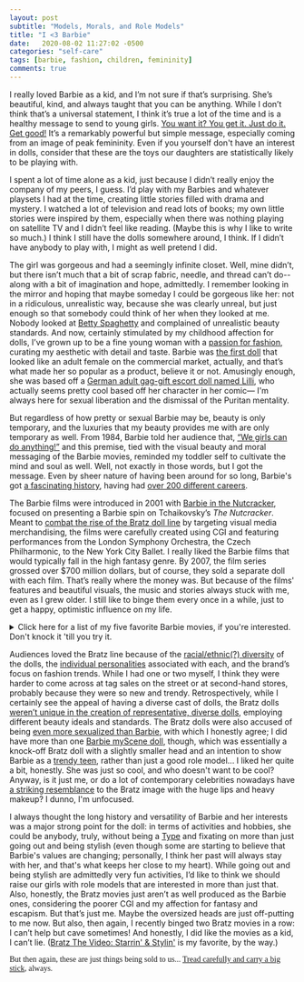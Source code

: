 ```yaml
---
layout: post
subtitle: "Models, Morals, and Role Models"
title: "I <3 Barbie"
date:   2020-08-02 11:27:02 -0500
categories: "self-care"
tags: [barbie, fashion, children, femininity]
comments: true
---
```

I really loved Barbie as a kid, and I’m not sure if that’s surprising. She’s beautiful, kind, and always taught that you can be anything. While I don’t think that’s a universal statement, I think it’s true a lot of the time and is a healthy message to send to young girls. <a href="https://www.psychologytoday.com/us/blog/the-squeaky-wheel/201101/how-attain-real-personal-empowerment" target="_blank">You want it? You get it. Just do it. Get good!</a> It’s a remarkably powerful but simple message, especially coming from an image of peak femininity. Even if you yourself don't have an interest in dolls, consider that these are the toys our daughters are statistically likely to be playing with.<!-- more -->

I spent a lot of time alone as a kid, just because I didn’t really enjoy the company of my peers, I guess. I’d play with my Barbies and whatever playsets I had at the time, creating little stories filled with drama and mystery. I watched a lot of television and read lots of books; my own little stories were inspired by them, especially when there was nothing playing on satellite TV and I didn’t feel like reading. (Maybe this is why I like to write so much.) I think I still have the dolls somewhere around, I think. If I didn’t have anybody to play with, I might as well pretend I did.

The girl was gorgeous and had a seemingly infinite closet. Well, mine didn’t, but there isn’t much that a bit of scrap fabric, needle, and thread can’t do-- along with a bit of imagination and hope, admittedly. I remember looking in the mirror and hoping that maybe someday I could be gorgeous like her: not in a ridiculous, unrealistic way, because she was clearly unreal, but just enough so that somebody could think of her when they looked at me. Nobody looked at <a href="https://www.youtube.com/watch?v=qnKy0Udrujs" target="_blank">Betty Spaghetty</a> and complained of unrealistic beauty standards. And now, certainly stimulated by my childhood affection for dolls, I’ve grown up to be a fine young woman with a <a href="https://www.youtube.com/watch?v=cqr4pNyXgkk" target="_blank">passion for fashion</a>, curating my aesthetic with detail and taste. Barbie was <a href="http://www.plosin.com/beatbegins/projects/wolf.html" target="_blank">the first doll</a> that looked like an adult female on the commercial market, actually, and that’s what made her so popular as a product, believe it or not. Amusingly enough, she was based off a <a href="https://www.messynessychic.com/2016/01/29/meet-lilli-the-high-end-german-call-girl-who-became-americas-iconic-barbie-doll/" target="_blank">German adult gag-gift escort doll named Lilli</a>, who actually seems pretty cool based off her character in her comic— I'm always here for sexual liberation and the dismissal of the Puritan mentality.

But regardless of how pretty or sexual Barbie may be, beauty is only temporary, and the luxuries that my beauty provides me with are only temporary as well. From 1984, Barbie told her audience that, <a href="https://www.youtube.com/watch?v=CXVFrHwXHwA" target="_blank">“We girls can do anything!”</a> and this premise, tied with the visual beauty and moral messaging of the Barbie movies, reminded my toddler self to cultivate the mind and soul as well. Well, not exactly in those words, but I got the message. Even by sheer nature of having been around for so long, Barbie's got <a href="https://theculturetrip.com/north-america/usa/articles/the-history-of-the-barbie-doll/" target="_blank">a fascinating history</a>, having had <a href="https://en.wikipedia.org/wiki/Barbie%27s_careers" target="_blank">over 200 different careers</a>.

The Barbie films were introduced in 2001 with <a href="https://en.wikipedia.org/wiki/Barbie_in_the_Nutcracker" target="_blank">Barbie in the Nutcracker</a>, focused on presenting a Barbie spin on Tchaikovsky’s <em>The Nutcracker</em>. Meant to <a href="https://www.newyorker.com/magazine/2018/01/22/when-barbie-went-to-war-with-bratz" target="_blank">combat the rise of the Bratz doll line</a> by targeting visual media merchandising, the films were carefully created using CGI and featuring performances from the London Symphony Orchestra, the Czech Philharmonic, to the New York City Ballet. I really liked the Barbie films that would typically fall in the high fantasy genre. By 2007, the film series grossed over $700 million dollars, but of course, they sold a separate doll with each film. That’s really where the money was. But because of the films' features and beautiful visuals, the music and stories always stuck with me, even as I grew older. I still like to binge them every once in a while, just to get a happy, optimistic influence on my life.

<p><details>
	<summary>Click here for a list of my five favorite Barbie movies, if you're interested. Don't knock it 'till you try it.</summary>
<ul><li><a style="font-family: gentle; display: initial;" target="_blank" href="https://www.youtube.com/watch?v=gxHyt-EPx_o">Barbie in Swan Lake </a>The artistic value is key here: the presentation of <a href="https://www.youtube.com/watch?v=d1kJrLEr1gA" target="_blank">Tchaikovsky’s compositions</a> from Swan Lake with the CGI renditions of the New York Ballet Company’s dances through the eyes of Barbie’s aesthetic is pure gold for the eyes. From the dances to the outfits to the choice in palette, the film creates <a href="https://www.youtube.com/watch?v=xusU0k6S00Q" target="_blank">a beautiful, timeless image</a> that was lasting for my child self. It’s educational in its form and entertaining in its story. It’s certainly my favorite, especially because it’s one of the first I ever watched. Sentimental value, you know?</li>
<li><a style="font-family: gentle; display: initial;" target="_blank" href="https://www.youtube.com/watch?v=fmksws0y1ik">Barbie and the Three Musketeers </a>Barbie and her friends are total <a href="https://www.youtube.com/watch?v=AhNm5SLXVN4" target="_blank">badasses</a> in this one. Here, Barbie and her friends become the first female musketeers. While this was impossible at the time, the 17th century lens feels believable and natural, regardless. The film focuses on the power of friendship and collaboration: two (or do I mean three or four in this specific case?) heads are not one, and there is strength in numbers. I often preach to my female friends that queens fix each others crowns, because <a href="https://hackspirit.com/toxic-femininity/" target="_blank">toxic femininity</a> can be so tempting.</li>
<li><a style="font-family: gentle; display: initial;" href="https://www.youtube.com/watch?v=B1q6E8dvqD0" target="_blank">Barbie as the Island Princess </a>Being alone on an island with a bunch of talking animals sounds slightly disconcerting, but I certainly see the appeal. This one presents barbie as Ro, a girl who is found on the island years after being washed ashore, and then returned back to civilization, being forced to learn to tolerate people along the way. The supporting characters are unique and filled with personality, from Barbie’s animal friends to the supporting love interest. The colors in the film are bright, tropical, and saturated, making me think of summer in the best way. I think this one is a particular favorite for me in terms of the adventurous soundtrack and <a href="https://youtu.be/zMUG814aUSM?t=17" target="_blank">Barbie’s songs</a> themselves. Barbie’s a little shy in this one, but grows into her destined position with comfort during the duration of the film; as a girl that took quite a bit of time to grow comfortable in her own skin myself, I really like that.</li>
<li><a style="font-family: gentle; display: initial;" target="_blank" href="https://youtu.be/-2yumjGzFlA">Barbie and the Twelve Dancing Princesses </a>The soundtrack is a beautiful one here, ethereal and dainty. I'll always think <a href="https://youtu.be/SaibrO3vcI0" target="_blank">the development of the dance-focused Barbie films</a> is quite cool. Barbie in this film plays Genevive, who's smart, confident, and independent, like her 11 other sisters. Imagine being able to escape home and get a nearly infinite number of wishes and having 11 other sisters to constantly hang out with. Now that's escapism, LOL.</li>
<li><a style="font-family: gentle; display: initial;" target="_blank" href="https://www.youtube.com/watch?v=B4GXiM9tDsY">Barbie: A Fashion Fairytale </a>Honestly, I just rewatched this one and ended up tearing up at the end. Maybe I'm overemotional, but can you blame me? I'm fragile! Anyway, for the first time in this list, Barbie isn't playing another character. Instead, Barbie is playing Barbie, after she's dumped by Ken over a voicemail. She flies to Paris and helps her auntie earn the money to keep her fashion business. While a seemingly normal (well, as normal as a Barbie can get) story on the surface, faires and magic are introduced as a means of helping the business survive. What really sells me on this one is the humor and adorable characters. Like, there's this whole subplot about Ken trying to get to Paris in a single day, with obstacles constantly getting in his way, so that he could win Barbie back. It's pretty entertaining. Also, Barbie and the Three Musketeers is referenced multiple times in the film as a movie that Barbie has performed in, and I just think that's cool.</li></ul>
</details></p>

Audiences loved the Bratz line because of the <a href="https://medium.com/@emilysoreybackus/barbies-bratz-and-racial-representation-5cfc94a9853" target="_blank">racial/ethnic(?) diversity</a> of the dolls, the <a href="https://tvtropes.org/pmwiki/pmwiki.php/Characters/Bratz" target="_blank">individual personalities</a> associated with each, and the brand’s focus on fashion trends. While I had one or two myself, I think they were harder to come across at tag sales on the street or at second-hand stores, probably because they were so new and trendy. Retrospectively, while I certainly see the appeal of having a diverse cast of dolls, the Bratz dolls <a href="https://mashable.com/feature/barbie-diverse-inclusive/" target="_blank">weren’t unique in the creation of representative, diverse dolls</a>, employing different beauty ideals and standards. The Bratz dolls were also accused of being <a href="https://www.msn.com/en-us/news/other/are-bratz-dolls-too-sexy/ar-AAcwm6" target="_blank">even more sexualized than Barbie</a>, with which I honestly agree; I did have more than one <a href="https://en.wikipedia.org/wiki/My_Scene" target="_blank">Barbie myScene doll</a>, though, which was essentially a knock-off Bratz doll with a slightly smaller head and an intention to show Barbie as a <a href="https://www.youtube.com/watch?v=IKCiYD9tozY" target="_blank">trendy teen</a>, rather than just a good role model... I liked her quite a bit, honestly. She was just so cool, and who doesn't want to be cool? Anyway, is it just me, or do a lot of contemporary celebrities nowadays have <a href="https://www.dailymail.co.uk/femail/article-4523250/People-say-Bratz-Dolls-taught-make-up.html" target="_blank">a striking resemblance</a> to the Bratz image with the huge lips and heavy makeup? I dunno, I'm unfocused.

I always thought the long history and versatility of Barbie and her interests was a major strong point for the doll: in terms of activities and hobbies, she could be anybody, truly, without being a <a href="https://tvtropes.org/pmwiki/pmwiki.php/Characters/Bratz" target="_blank">Type</a> and fixating on more than just going out and being stylish (even though some are starting to believe that Barbie's values are changing; personally, I think her past will always stay with her, and that's what keeps her close to my heart). While going out and being stylish are admittedly very fun activities, I’d like to think we should raise our girls with role models that are interested in more than just that. Also, honestly, the Bratz movies just aren’t as well produced as the Barbie ones, considering the poorer CGI and my affection for fantasy and escapism. But that’s just me. Maybe the oversized heads are just off-putting to me now. But also, then again, I recently binged two Bratz movies in a row: I can’t help but cave sometimes! And honestly, I did like the movies as a kid, I can’t lie. (<a href="https://www.youtube.com/watch?v=AZd_HKfel0Q&t=60s" target="_blank">Bratz The Video: Starrin' & Stylin'</a> is my favorite, by the way.)

<p style="font-family: gentle;">But then again, these are just things being sold to us... <a href="{{ base.url }}/contact/2020/06/09/mottos/">Tread carefully and carry a big stick</a>, always.</p>
